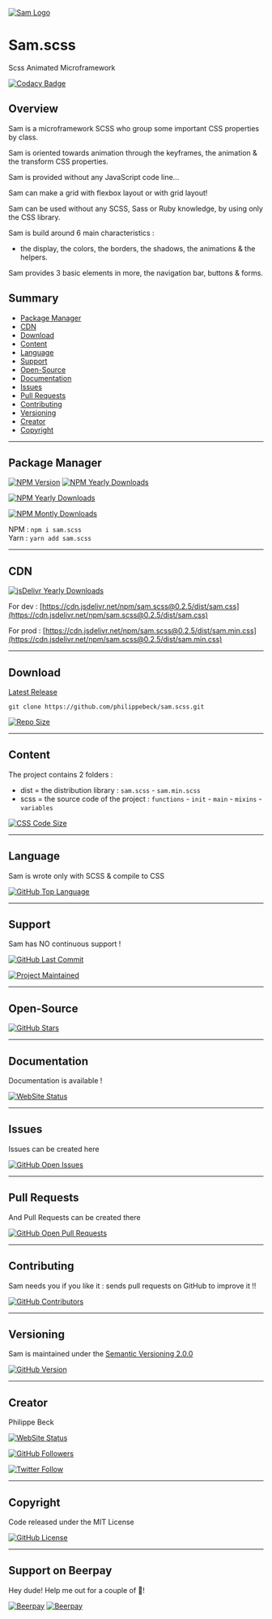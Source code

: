 [![Sam Logo](project/public/img/sam.png)](https://github.com/philippebeck/sam.scss)

# Sam.scss

Scss Animated Microframework

[![Codacy Badge](https://api.codacy.com/project/badge/Grade/ff25dbb7f1b94cd980b78a8238fbc296)](https://www.codacy.com/app/philippebeck/sam.scss?utm_source=github.com&amp;utm_medium=referral&amp;utm_content=philippebeck/sam.scss&amp;utm_campaign=Badge_Grade)

## Overview

Sam is a microframework SCSS who group some important CSS properties by class.

Sam is oriented towards animation through the keyframes, the animation & the transform CSS properties.

Sam is provided without any JavaScript code line...

Sam can make a grid with flexbox layout or with grid layout!

Sam can be used without any SCSS, Sass or Ruby knowledge, by using only the CSS library.

Sam is build around 6 main characteristics :
- the display, the colors, the borders, the shadows, the animations & the helpers.

Sam provides 3 basic elements in more, the navigation bar, buttons & forms.

## Summary

-   [Package Manager](#package-manager)  
-   [CDN](#cdn)  
-   [Download](#download)  
-   [Content](#content)  
-   [Language](#language)  
-   [Support](#support)  
-   [Open-Source](#open-source)  
-   [Documentation](#documentation)  
-   [Issues](#issues)  
-   [Pull Requests](#pull-requests)  
-   [Contributing](#contributing)  
-   [Versioning](#versioning)  
-   [Creator](#creator)  
-   [Copyright](#copyright)  

---

## Package Manager

[![NPM Version](https://img.shields.io/npm/v/sam.scss.svg?label=NPM)](https://www.npmjs.com/package/sam.scss)
[![NPM Yearly Downloads](https://img.shields.io/npm/dt/sam.scss.svg?label=Downloads)](https://www.npmjs.com/package/sam.scss)

[![NPM Yearly Downloads](https://img.shields.io/npm/dy/sam.scss.svg?label=Yearly+Downloads)](https://www.npmjs.com/package/sam.scss)

[![NPM Montly Downloads](https://img.shields.io/npm/dm/sam.scss.svg?label=Montly+Downloads)](https://www.npmjs.com/package/sam.scss)

NPM : `npm i sam.scss`  
Yarn : `yarn add sam.scss`    

---

## CDN

[![jsDelivr Yearly Downloads](https://img.shields.io/jsdelivr/npm/hy/sam.scss.svg?label=jsDelivr+Yearly+Downloads)](https://www.jsdelivr.com/package/npm/sam.scss)

For dev :
[https://cdn.jsdelivr.net/npm/sam.scss@0.2.5/dist/sam.css](https://cdn.jsdelivr.net/npm/sam.scss@0.2.5/dist/sam.css)

For prod :
[https://cdn.jsdelivr.net/npm/sam.scss@0.2.5/dist/sam.min.css](https://cdn.jsdelivr.net/npm/sam.scss@0.2.5/dist/sam.min.css)

---

## Download

[Latest Release](https://github.com/philippebeck/sam.scss/releases)  

`git clone https://github.com/philippebeck/sam.scss.git`  
  
[![Repo Size](https://img.shields.io/github/repo-size/philippebeck/sam.scss.svg?label=Repo+Size)](https://github.com/philippebeck/sam.scss/tree/master)

---

## Content

The project contains 2 folders :  
-   dist = the distribution library : `sam.scss` - `sam.min.scss`  
-   scss = the source code of the project : `functions` - `init` - `main` - `mixins` - `variables`  

[![CSS Code Size](https://img.shields.io/github/languages/code-size/philippebeck/sam.scss.svg?label=Code+Size)](https://github.com/philippebeck/sam.scss/tree/master)

---

## Language

Sam is wrote only with SCSS & compile to CSS

[![GitHub Top Language](https://img.shields.io/github/languages/top/philippebeck/sam.scss.svg?label=CSS)](https://github.com/philippebeck/sam.scss)

---

## Support

Sam has NO continuous support !

[![GitHub Last Commit](https://img.shields.io/github/last-commit/philippebeck/sam.scss.svg?label=Last+Commit)](https://github.com/philippebeck/sam.scss/commits/master)

[![Project Maintained](https://img.shields.io/maintenance/no/2019.svg?label=Maintained)](https://github.com/philippebeck/sam.scss)

---

## Open-Source

[![GitHub Stars](https://img.shields.io/github/stars/philippebeck/sam.scss.svg?label=GitHub+:+sam.scss+|+Stars)](https://github.com/philippebeck/sam.scss)

---

## Documentation

Documentation is available !

[![WebSite Status](https://img.shields.io/website-up-down-green-red/https/github.com/philippebeck/sam.scss/wiki.svg?label=Documentation)](https://github.com/philippebeck/sam.scss/wiki)

---

## Issues

Issues can be created here

[![GitHub Open Issues](https://img.shields.io/github/issues/philippebeck/sam.scss.svg?label=Issues)](https://github.com/philippebeck/sam.scss/issues)

---

## Pull Requests

And Pull Requests can be created there

[![GitHub Open Pull Requests](https://img.shields.io/github/issues-pr/philippebeck/sam.scss.svg?label=Pull+Requests)](https://github.com/philippebeck/sam.scss/pulls)

---

## Contributing

Sam needs you if you like it : sends pull requests on GitHub to improve it !!

[![GitHub Contributors](https://img.shields.io/github/contributors/philippebeck/sam.scss.svg?label=Contributors)](https://github.com/philippebeck/sam.scss/graphs/contributors)

---

## Versioning

Sam is maintained under the [Semantic Versioning 2.0.0](https://semver.org)

[![GitHub Version](https://img.shields.io/github/tag/philippebeck/sam.scss.svg?label=Version)](https://github.com/philippebeck/sam.scss/blob/master/composer.json)

---

## Creator

Philippe Beck

[![WebSite Status](https://img.shields.io/website-up-down-green-red/https/philippebeck.net.svg?label=https://philippebeck.net)](https://philippebeck.net)

[![GitHub Followers](https://img.shields.io/github/followers/philippebeck.svg?label=GitHub+:+philippebeck+|+Followers)](https://github.com/philippebeck)

[![Twitter Follow](https://badgen.net/twitter/follow/philippepjbeck)](https://twitter.com/philippepjbeck)

---

## Copyright

Code released under the MIT License

[![GitHub License](https://img.shields.io/github/license/philippebeck/sam.scss.svg?label=License)](https://github.com/philippebeck/sam.scss/blob/master/LICENSE)

---

## Support on Beerpay

Hey dude! Help me out for a couple of :beers:!

[![Beerpay](https://beerpay.io/philippebeck/sam.scss/badge.svg?style=beer-square)](https://beerpay.io/philippebeck/sam.scss)
[![Beerpay](https://beerpay.io/philippebeck/sam.scss/make-wish.svg?style=flat-square)](https://beerpay.io/philippebeck/sam.scss?focus=wish)
